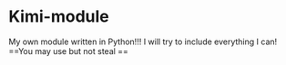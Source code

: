 # Kimi-module
My own module written in Python!!! I will try to include everything I can!
==You may use but not steal ==
